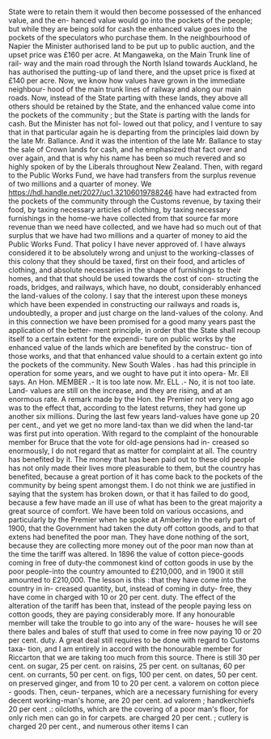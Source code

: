 State were to retain them it would then become possessed of the enhanced value, and the en- hanced value would go into the pockets of the people; but while they are being sold for cash the enhanced value goes into the pockets of the speculators who purchase them. In the neighbourhood of Napier the Minister authorised land to be put up to public auction, and the upset price was £160 per acre. At Mangaweka, on the Main Trunk line of rail- way and the main road through the North Island towards Auckland, he has authorised the putting-up of land there, and the upset price is fixed at £140 per acre. Now, we know how values have grown in the immediate neighbour- hood of the main trunk lines of railway and along our main roads. Now, instead of the State parting with these lands, they above all others should be retained by the State, and the enhanced value come into the pockets of the community ; but the State is parting with the lands for cash. But the Minister has not fol- lowed out that policy, and I venture to say that in that particular again he is departing from the principles laid down by the late Mr. Ballance. And it was the intention of the late Mr. Ballance to stay the sale of Crown lands for cash, and he emphasized that fact over and over again, and that is why his name has been so much revered and so highly spoken of by the Liberals throughout New Zealand. Then, with regard to the Public Works Fund, we have had transfers from the surplus revenue of two millions and a quarter of money. We https://hdl.handle.net/2027/uc1.32106019788246 have had extracted from the pockets of the community through the Customs revenue, by taxing their food, by taxing necessary articles of clothing, by taxing necessary furnishings in the home-we have collected from that source far more revenue than we need have collected, and we have had so much out of that surplus that we have had two millions and a quarter of money to aid the Public Works Fund. That policy I have never approved of. I have always considered it to be absolutely wrong and unjust to the working-classes of this colony that they should be taxed, first on their food, and articles of clothing, and absolute necessaries in the shape of furnishings to their homes, and that that should be used towards the cost of con- structing the roads, bridges, and railways, which have, no doubt, considerably enhanced the land-values of the colony. I say that the interest upon these moneys which have been expended in constructing our railways and roads is, undoubtedly, a proper and just charge on the land-values of the colony. And in this connection we have been promised for a good many years past the application of the better- ment principle, in order that the State shall recoup itself to a certain extent for the expendi- ture on public works by the enhanced value of the lands which are benefited by the construc- tion of those works, and that that enhanced value should to a certain extent go into the pockets of the community. New South Wales . has had this principle in operation for some years, and we ought to have put it into opera- Mr. Ell says. An Hon. MEMBER .- It is too late now. Mr. ELL .- No, it is not too late. Land- values are still on the increase, and they are rising, and at an enormous rate. A remark made by the Hon. the Premier not very long ago was to the effect that, according to the latest returns, they had gone up another six millions. During the last few years land-values have gone up 20 per cent., and yet we get no more land-tax than we did when the land-tar was first put into operation. With regard to the complaint of the honourable member for Bruce that the vote for old-age pensions had in- creased so enormously, I do not regard that as matter for complaint at all. The country has benefited by it. The money that has been paid out to these old people has not only made their lives more pleasurable to them, but the country has benefited, because a great portion of it has come back to the pockets of the community by being spent amongst them. I do not think we are justified in saying that the system has broken down, or that it has failed to do good, because a few have made an ill use of what has been to the great majority a great source of comfort. We have been told on various occasions, and particularly by the Premier when he spoke at Amberley in the early part of 1900, that the Government had taken the duty off cotton goods, and to that extens had benefited the poor man. They have done nothing of the sort, because they are collecting more money out of the poor man now than at the time the tariff was altered. In 1896 the value of cotton piece-goods coming in free of duty-the commonest kind of cotton goods in use by the poor people-into the country amounted to £210,000, and in 1900 it still amounted to £210,000. The lesson is this : that they have come into the country in in- creased quantity, but, instead of coming in duty- free, they have come in charged with 10 or 20 per cent. duty. The effect of the alteration of the tariff has been that, instead of the people paying less on cotton goods, they are paying considerably more. If any honourable member will take the trouble to go into any of the ware- houses he will see there bales and bales of stuff that used to come in free now paying 10 or 20 per cent. duty. A great deal still requires to be done with regard to Customs taxa- tion, and I am entirely in accord with the honourable member for Riccarton that we are taking too much from this source. There is still 30 per cent. on sugar, 25 per cent. on raisins, 25 per cent. on sultanas, 60 per cent. on currants, 50 per cent. on figs, 100 per cent. on dates, 50 per cent. on preserved ginger, and from 10 to 20 per cent. a valorem on cotton piece - goods. Then, ceun- terpanes, which are a necessary furnishing for every decent working-man's home, are 20 per cent. ad valorem ; handkerchiefs 20 per cent .: oilcloths, which are the covering of a poor man's floor, for only rich men can go in for carpets. are charged 20 per cent. ; cutlery is charged 20 per cent., and numerous other items I can 